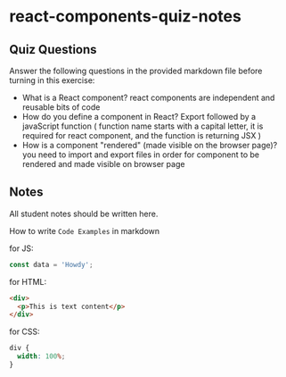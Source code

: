 # react-components-quiz-notes

## Quiz Questions

Answer the following questions in the provided markdown file before turning in this exercise:

- What is a React component?
  react components are independent and reusable bits of code
- How do you define a component in React?
  Export followed by a javaScript function ( function name starts with a capital letter, it is required for react component, and the function is returning JSX )
- How is a component "rendered" (made visible on the browser page)?
  you need to import and export files in order for component to be rendered and made visible on browser page

## Notes

All student notes should be written here.

How to write `Code Examples` in markdown

for JS:

```javascript
const data = 'Howdy';
```

for HTML:

```html
<div>
  <p>This is text content</p>
</div>
```

for CSS:

```css
div {
  width: 100%;
}
```
